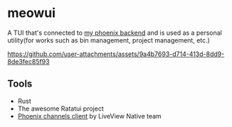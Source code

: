 # meowui

A TUI that's connected to [my phoenix backend](https://github.com/aayushmau5/phoenix.aayushsahu.com) and is used as a personal utility(for works such as bin management, project management, etc.)

https://github.com/user-attachments/assets/9a4b7693-d714-413d-8dd9-8de3fec85f93

## Tools

- Rust
- The awesome Ratatui project
- [Phoenix channels client](https://github.com/liveview-native/phoenix-channels-client) by LiveView Native team

